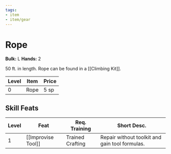 ```yaml
---
tags:
- item
- item/gear
---
```

# Rope

**Bulk:** L
**Hands:** 2

50 ft. in length. Rope can be found in a [[Climbing Kit]].

| **Level** | **Item** | **Price** |
| --------- | -------- | --------- |
| 0         | Rope     | 5 sp      |

## Skill Feats

| Level | Feat               | Req. Training    | Short Desc.                                    |
| ----- | ------------------ | ---------------- | ---------------------------------------------- |
| 1     | [[Improvise Tool]] | Trained Crafting | Repair without toolkit and gain tool formulas. |
